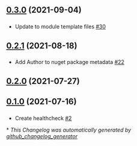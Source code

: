 #

## [0.3.0](https://github.com/TraGicCode/NServiceBus.CustomChecks.Http/tree/0.3.0) (2021-09-04)

###

- Update to module template files [\#30](https://github.com/TraGicCode/NServiceBus.CustomChecks.Http/pull/30)

## [0.2.1](https://github.com/TraGicCode/NServiceBus.CustomChecks.Http/tree/0.2.1) (2021-08-18)

###

- Add Author to nuget package metadata [\#22](https://github.com/TraGicCode/NServiceBus.CustomChecks.Http/pull/22)

## [0.2.0](https://github.com/TraGicCode/NServiceBus.CustomChecks.Http/tree/0.2.0) (2021-07-27)

## [0.1.0](https://github.com/TraGicCode/NServiceBus.CustomChecks.Http/tree/0.1.0) (2021-07-16)

###

- Create healthcheck [\#2](https://github.com/TraGicCode/NServiceBus.CustomChecks.Http/pull/2)



\* *This Changelog was automatically generated by [github_changelog_generator](https://github.com/github-changelog-generator/github-changelog-generator)*
